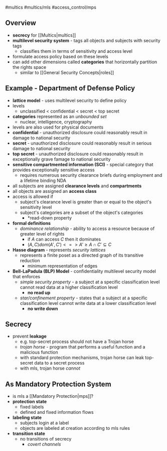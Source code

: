 #multics #multics/mls #access_control/mps  
## Overview
- **secrecy** for [[Multics|multics]]
- **multilevel security system** - tags all objects and subjects with security tags
	- classifies them in terms of sensitivity and access level
- formulate access policy based on these levels
- can add other dimensions called **categories** that horizontally partition the rights space
	- similar to [[General Security Concepts|roles]]
## Example - Department of Defense Policy
- **lattice model** - uses multilevel security to define policy
- levels
	- unclassified < confidential < secret < top secret
- **categories** represented as an *unbounded set*
	- nuclear, intelligence, cryptography
- levels are also used for physical documents
- **confidential** - unauthorized disclosure could reasonably result in damage to national security
- **secret** - unauthorized disclosure could reasonably result in serious damage to national security
- **top secret** - unauthorized disclosure could reasonably result in exceptionally grave famage to national security
- **sensitive compartmented information (SCI)** - special category that provides exceptionally sensitive access
	- requires numerous security clearance briefs during employment and a lifetime binding NDA
- all subjects are assigned **clearance levels** and **compartments**
- all objects are assigned an **access class**
- access is allowed if
	- subject's clearance level is greater than or equal to the object's sensitivity level
	- subject's categories are a subset of the object's categories
		- *read-down property
- **formal definitions**
	- *dominance relationship* - ability to access a resource because of greater level of rights
		- if $A$ can access $C$ then it dominates
		- $(A,C)dom(A',C')<=>A'\geq A \cap C' \subseteq C$
- **Hasse diagram** - represents *security lattices*
	- represents a finite poset as a directed graph of its transitive reduction
		- minimum representation of edges
- **Bell-LaPadula (BLP) Model** - confidentiality multilevel security model that enforces
	- *simple security property* - a subject at a specific classification level cannot read data at a higher classification level
		- **no read up**
	- *star/confinement property* - states that a subject at a specific classification level cannot write data at a lower classification level
		- **no write down**
## Secrecy
- prevent **leakage**
	- e.g. top-secret process should not have a Trojan horse
	- *trojan horse* - program that performs a useful function and a malicious function
	- with standard protection mechanisms, trojan horse can leak top-secret data to a secret process
	- with mls, trojan horse *cannot*
## As Mandatory Protection System
- is mls a [[Mandatory Protection|mps]]?
- **protection state**
	- fixed labels
	- defined and fixed information flows
- **labeling state**
	- subjects login at a label
	- objects are labeled at creation according to mls rules
- **transition state**
	- no transitions of secrecy
		- *covert channels*